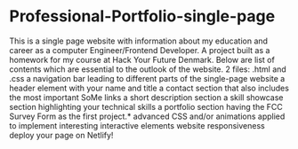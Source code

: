 # Professional-Portfolio-single-page
This is a single page website with information about my education and career as a computer Engineer/Frontend Developer. A project built as a homework for my course at Hack Your Future Denmark. Below are list of contents which are essential to the outlook of the website.
 2 files: .html and .css
 a navigation bar leading to different parts of the single-page website
 a header element with your name and title
 a contact section that also includes the most important SoMe links
 a short description section
 a skill showcase section highlighting your technical skills
 a portfolio section having the FCC Survey Form as the first project.*
 advanced CSS and/or animations applied to implement interesting interactive elements
 website responsiveness
 deploy your page on Netlify!
